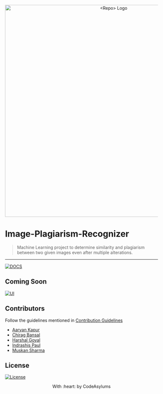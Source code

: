 
<p align="center">
<a href="https://community.codeasylums.com">
<img src="https://i.ibb.co/6wyhHNc/Code-Asylums-Community-1.png" width="700px" alt="<Repo> Logo"/>
</a>
</p>

# Image-Plagiarism-Recognizer
 


>  Machine Learning project to determine similarity and plagiarism between two given images even after multiple alterations. 

---
[![DOCS](https://img.shields.io/badge/Documentation-see%20docs-green?style=flat-square&logo=appveyor)](Documentation.md) <br />
## Coming Soon
  [![UI ](https://img.shields.io/badge/User%20Interface-Link%20to%20UI-orange?style=flat-square&logo=appveyor)](INSERT_UI_LINK_HERE)


## Contributors
Follow the guidelines mentioned in [Contribution Guidelines](https://github.com/CodeAsylums-Community/template/blob/main/CONTRIBUTIONS.md)
- <a href="https://github.com/aaryan-kapur"> Aaryan Kapur</a>
- <a href="https://github.com/ChiragB254">Chirag Bansal</a>
- <a href="https://github.com/HarshalGoyal">Harshal Goyal</a>
- <a href="https://github.com/IndraP24 ">Indrashis Paul</a>
- <a href="https://github.com/Muskan346">Muskan Sharma</a>

## License
[![License](http://img.shields.io/:license-mit-blue.svg?style=flat-square)](http://badges.mit-license.org)

<p align="center">
	With :heart: by CodeAsylums
</p>

